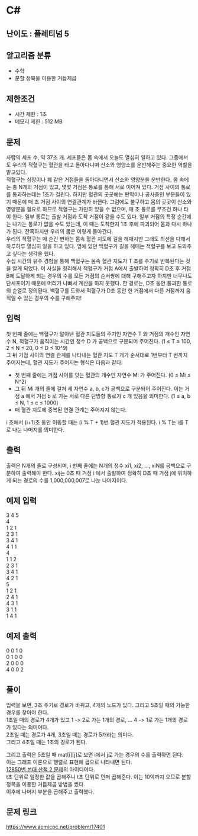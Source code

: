 # C#

## 난이도 : 플레티넘 5

## 알고리즘 분류
  - 수학
  - 분할 정복을 이용한 거듭제곱

## 제한조건
  - 시간 제한 : 1초
  - 메모리 제한 : 512 MB

## 문제
사람의 세포 수, 약 37조 개. 세포들은 몸 속에서 오늘도 열심히 일하고 있다. 그중에서도 우리의 적혈구는 혈관을 타고 돌아다니며 산소와 영양소를 운반해주는 중요한 역할을 맡고있다.<br/>
적혈구는 심장이나 폐 같은 거점들을 돌아다니면서 산소와 영양분을 운반한다. 몸 속에는 총 N개의 거점이 있고, 몇몇 거점은 통로를 통해 서로 이어져 있다. 거점 사이의 통로를 통과하는데는 1초가 걸린다. 하지만 혈관의 곳곳에는 판막이나 공사중인 부분들이 있기 때문에 매 초 거점 사이의 연결관계가 바뀐다. 그럼에도 불구하고 몸의 곳곳이 산소와 영양분을 필요로 하므로 적혈구는 가만히 있을 수 없으며, 매 초 통로를 무조건 하나 타야 한다. 일부 통로는 출발 거점과 도착 거점이 같을 수도 있다. 일부 거점의 특정 순간에는 나가는 통로가 없을 수도 있는데, 이 때는 도착한지 1초 후에 파괴되어 몸과 다시 하나가 된다. 잔혹하지만 우리의 몸은 이렇게 돌아간다.<br/>
우리의 적혈구는 매 순간 변하는 몸속 혈관 지도에 길을 헤매지만 그래도 최선을 다해서 하루하루 열심히 일을 하고 있다. 옆에 있던 백혈구가 길을 헤매는 적혈구를 보고 도와주고 싶다는 생각을 했다.<br/>
수십 시간의 유주 경험을 통해 백혈구는 몸속 혈관 지도가 T 초를 주기로 반복된다는 것을 알게 되었다. 이 사실을 정리해서 적혈구가 거점 A에서 출발하여 정확히 D초 후 거점 B에 도달하게 되는 경우의 수를 모든 거점의 순서쌍에 대해 구해주고자 하지만 너무나도 단세포이기 때문에 머리가 나빠서 계산을 하지 못했다. 한 경로는, D초 동안 통과한 통로의 순열로 정의된다. 백혈구를 도와서 적혈구가 D초 동안 한 거점에서 다른 거점까지 움직일 수 있는 경우의 수를 구해주자!<br/>


## 입력
첫 번째 줄에는 백혈구가 알아낸 혈관 지도들의 주기인 자연수 T 와 거점의 개수인 자연수 N, 적혈구가 움직이는 시간인 정수 D 가 공백으로 구분되어 주어진다. (1 ≤ T ≤ 100, 2 ≤ N ≤ 20, 0 ≤ D ≤ 10^9)<br/>
그 뒤 거점 사이의 연결 관계를 나타내는 혈관 지도 T 개가 순서대로 1번부터 T 번까지 주어지는데, 혈관 지도가 주어지는 형식은 다음과 같다.<br/>

  - 첫 번째 줄에는 거점 사이를 잇는 혈관의 개수인 자연수 Mi 가 주어진다. (0 ≤ Mi ≤ N^2)
  - 그 뒤 Mi 개의 줄에 걸쳐 세 자연수 a, b, c가 공백으로 구분되어 주어진다. 이는 거점 a 에서 거점 b 로 가는 서로 다른 단방향 통로가 c 개 있음을 의미한다. (1 ≤ a, b ≤ N, 1 ≤ c ≤ 1000)
  - 매 혈관 지도에 중복된 연결 관계는 주어지지 않는다.

i 초에서 (i+1)초 동안 이동할 때는 (i % T + 1)번 혈관 지도가 적용된다. i % T는 i를 T로 나눈 나머지를 의미한다.<br/>


## 출력
출력은 N개의 줄로 구성되며, i 번째 줄에는 N개의 정수 xi1, xi2, ..., xiN를 공백으로 구분하여 출력해야 한다. xij는 0초 때 거점 i 에서 출발하여 정확히 D초 때 거점 j에 위치하게 되는 경로의 수를 1,000,000,007로 나눈 나머지이다.<br/>

## 예제 입력
3 4 5<br/>
4<br/>
1 2 1<br/>
2 3 1<br/>
3 4 1<br/>
4 1 1<br/>
4<br/>
1 1 2<br/>
2 3 1<br/>
3 4 1<br/>
4 2 1<br/>
5<br/>
1 2 1<br/>
2 4 1<br/>
4 3 1<br/>
3 1 1<br/>
1 4 1<br/>

## 예제 출력
0 0 1 0<br/>
0 1 0 0<br/>
2 0 0 0<br/>
4 0 0 2<br/>


## 풀이
입력을 보면, 3초 주기로 경로가 바뀌고, 4개의 노드가 있다. 그리고 5초일 때의 가능한 경우를 찾아야 한다.<br/>
1초일 때의 경로가 4개가 있고 1 -> 2로 가는 1개의 경로, ... 4 -> 1로 가는 1개의 경로가 있다는 의미이다.<br/>
2초일 때는 경로가 4개, 3초일 때는 경로가 5개라는 의미다.<br/>
그리고 4초일 때는 1초의 경로가 된다.<br/>


그리고 출력은 5초일 때 mat[i][j]로 보면 i에서 j로 가는 경우의 수를 출력하면 된다.<br/>
이는 그래프 이론으로 행렬로 표현해 곱으로 나타내면 된다.<br/>
[12850번 본대 산책 2 문제](https://github.com/TryingPop/MyPS/tree/main/BaekJoon/10_000~19_999/12_000~12_999/12850_%EB%B3%B8%EB%8C%80_%EC%82%B0%EC%B1%852)의 아이디어다.<br/>
t초 단위로 일정한 값을 곱해주니 t초 단위로 먼저 곱해준다. 이는 10억까지 오므로 분할 정복을 이용한 거듭제곱 방법을 썼다.<br/>
이후에 나머지 부분을 곱해주고 출력했다.<br/>

## 문제 링크
https://www.acmicpc.net/problem/17401